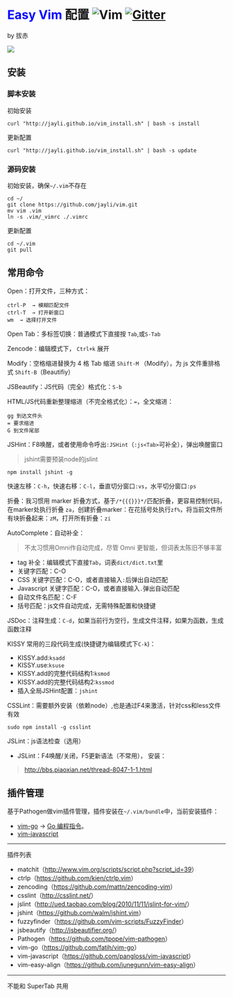 # <font color=blue>Easy Vim</font> 配置  ![Vim](https://img.shields.io/badge/vim-awesome-brightgreen.svg) [![Gitter](https://img.shields.io/badge/gitter-join%20chat-yellowgreen.svg)](https://gitter.im/jayli/vim?utm_source=badge&utm_medium=badge&utm_campaign=pr-badge&utm_content=body_badge) 

by 拔赤

![](https://gw.alicdn.com/tfs/TB1uVEntWAoBKNjSZSyXXaHAVXa-2224-1364.png)

## 安装

### 脚本安装

初始安装

	curl "http://jayli.github.io/vim_install.sh" | bash -s install

更新配置

	curl "http://jayli.github.io/vim_install.sh" | bash -s update 

### 源码安装

初始安装，确保`~/.vim`不存在

	cd ~/
	git clone https://github.com/jayli/vim.git
	mv vim .vim
	ln -s .vim/_vimrc ./.vimrc

更新配置

	cd ~/.vim
	git pull

## 常用命令

Open：打开文件，三种方式：

	ctrl-P	→ 模糊匹配文件
	ctrl-T	→ 打开新窗口
	wm	→ 选择打开文件

Open Tab：多标签切换：普通模式下直接按 `Tab`,或`S-Tab`

Zencode：编辑模式下， `Ctrl+k` 展开

Modify：空格缩进替换为 4 格 Tab 缩进 `Shift-M` （Modify），为 js 文件重排格式 `Shift-B`（Beautifiy）

JSBeautify：JS代码（完全）格式化：`S-b`

HTML/JS代码重新整理缩进（不完全格式化）：`=`，全文缩进：

	gg 到达文件头
	= 要求缩进
	G 到文件尾部

 JSHint：F8唤醒，或者使用命令呼出`:JSHint`（`:js<Tab>`可补全），弹出唤醒窗口

> jshint需要预装node的jslint

	npm install jshint -g

快速左移：`C-h`，快速右移：`C-l`，垂直切分窗口`:vs`，水平切分窗口`:ps`

折叠：我习惯用 marker 折叠方式，基于`/*{{{}}}*/`匹配折叠，更容易控制代码，在marker处执行折叠 `za`，创建折叠marker：在花括号处执行`zf%`，将当前文件所有块折叠起来：`zM`，打开所有折叠：`zi`

AutoComplete：自动补全：

> 不太习惯用Omni作自动完成，尽管 Omni 更智能，但词表太陈旧不够丰富

- tag 补全：编辑模式下直接`Tab`，词表`dict/dict.txt`里
- 关键字匹配：C-O
- CSS 关键字匹配：C-O，或者直接输入`:`后弹出自动匹配
- Javascript 关键字匹配：C-O，或者直接输入`.`弹出自动匹配
- 自动文件名匹配：C-F
- 括号匹配：js文件自动完成，无需特殊配置和快捷键

JSDoc：注释生成：`C-d`，如果当前行为空行，生成文件注释，如果为函数，生成函数注释

KISSY 常用的三段代码生成(快捷键为编辑模式下`C-k`)：

- KISSY.add:`ksadd`
- KISSY.use:`ksuse`
- KISSY.add的完整代码结构1:`ksmod`
- KISSY.add的完整代码结构2:`kssmod`
- 插入全局JSHint配置：`jshint`

CSSLint：需要额外安装（依赖node）,也是通过F4来激活，针对css和less文件有效

	sudo npm install -g csslint

JSLint：js语法检查（选用）

- JSLint：F4唤醒/关闭，F5更新语法（不常用）， 安装：

> <http://bbs.piaoxian.net/thread-8047-1-1.html>

## 插件管理

基于Pathogen做vim插件管理，插件安装在`~/.vim/bundle`中，当前安装插件：

- [vim-go](https://github.com/fatih/vim-go) → [Go 编程指令](https://github.com/fatih/vim-go#features)。
- [vim-javascript](https://github.com/pangloss/vim-javascript)

------

插件列表

- matchit（<http://www.vim.org/scripts/script.php?script_id=39>）
- ctrlp（<https://github.com/kien/ctrlp.vim>）
- zencoding（<https://github.com/mattn/zencoding-vim>）
- csslint（<http://csslint.net/>）
- jslint（<http://ued.taobao.com/blog/2010/11/11/jslint-for-vim/>）
- jshint（<https://github.com/walm/jshint.vim>）
- fuzzyfinder（<https://github.com/vim-scripts/FuzzyFinder>）
- jsbeautify（<http://jsbeautifier.org/>）
- Pathogen（<https://github.com/tpope/vim-pathogen>）
- vim-go（<https://github.com/fatih/vim-go>）
- vim-javascript（<https://github.com/pangloss/vim-javascript>）
- vim-easy-align（<https://github.com/junegunn/vim-easy-align>）


------

不能和 SuperTab 共用

